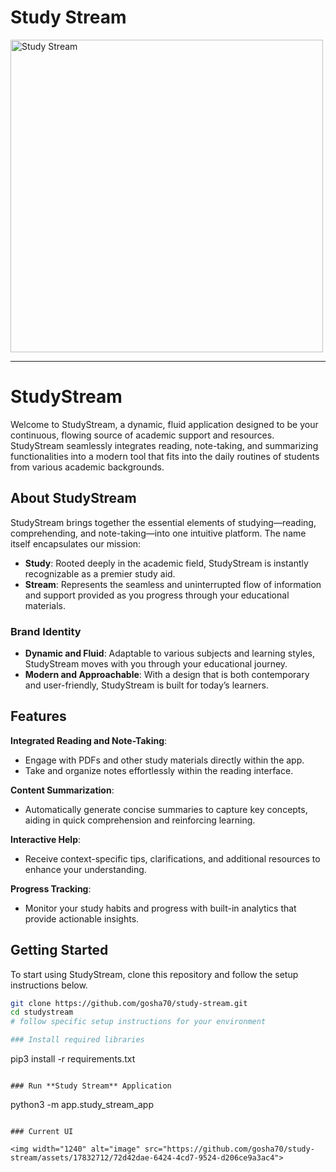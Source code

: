 # Study Stream
<img src="https://github.com/gosha70/study-stream/assets/17832712/0f225976-657e-4366-aedc-27ca012e8abf" alt="Study Stream" style="width:500px;"/>

---

# StudyStream

Welcome to StudyStream, a dynamic, fluid application designed to be your continuous, flowing source of academic support and resources. StudyStream seamlessly integrates reading, note-taking, and summarizing functionalities into a modern tool that fits into the daily routines of students from various academic backgrounds.

## About StudyStream

StudyStream brings together the essential elements of studying—reading, comprehending, and note-taking—into one intuitive platform. The name itself encapsulates our mission:

- **Study**: Rooted deeply in the academic field, StudyStream is instantly recognizable as a premier study aid.
- **Stream**: Represents the seamless and uninterrupted flow of information and support provided as you progress through your educational materials.

### Brand Identity

- **Dynamic and Fluid**: Adaptable to various subjects and learning styles, StudyStream moves with you through your educational journey.
- **Modern and Approachable**: With a design that is both contemporary and user-friendly, StudyStream is built for today’s learners.

## Features

**Integrated Reading and Note-Taking**:
- Engage with PDFs and other study materials directly within the app.
- Take and organize notes effortlessly within the reading interface.

**Content Summarization**:
- Automatically generate concise summaries to capture key concepts, aiding in quick comprehension and reinforcing learning.

**Interactive Help**:
- Receive context-specific tips, clarifications, and additional resources to enhance your understanding.

**Progress Tracking**:
- Monitor your study habits and progress with built-in analytics that provide actionable insights.

## Getting Started

To start using StudyStream, clone this repository and follow the setup instructions below.

```bash
git clone https://github.com/gosha70/study-stream.git
cd studystream
# follow specific setup instructions for your environment

### Install required libraries

```
pip3 install -r requirements.txt
```

### Run **Study Stream** Application

```
python3 -m app.study_stream_app
```

### Current UI

<img width="1240" alt="image" src="https://github.com/gosha70/study-stream/assets/17832712/72d42dae-6424-4cd7-9524-d206ce9a3ac4">

